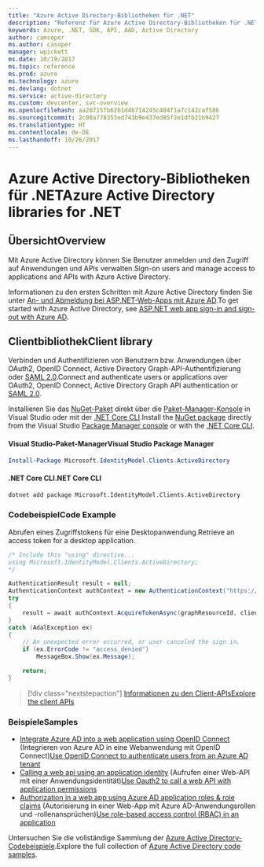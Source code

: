 ```yaml
---
title: "Azure Active Directory-Bibliotheken für .NET"
description: "Referenz für Azure Active Directory-Bibliotheken für .NET"
keywords: Azure, .NET, SDK, API, AAD, Active Directory
author: camsoper
ms.author: casoper
manager: wpickett
ms.date: 10/19/2017
ms.topic: reference
ms.prod: azure
ms.technology: azure
ms.devlang: dotnet
ms.service: active-directory
ms.custom: devcenter, svc-overview
ms.openlocfilehash: aa20715fb62b1d4b714245c404f1a7c142caf586
ms.sourcegitcommit: 2c08a778353ed743b9e437ed85f2e1dfb21b9427
ms.translationtype: HT
ms.contentlocale: de-DE
ms.lasthandoff: 10/26/2017
---
```

# <a name="azure-active-directory-libraries-for-net"></a><span data-ttu-id="92222-104">Azure Active Directory-Bibliotheken für .NET</span><span class="sxs-lookup"><span data-stu-id="92222-104">Azure Active Directory libraries for .NET</span></span>

## <a name="overview"></a><span data-ttu-id="92222-105">Übersicht</span><span class="sxs-lookup"><span data-stu-id="92222-105">Overview</span></span>

<span data-ttu-id="92222-106">Mit Azure Active Directory können Sie Benutzer anmelden und den Zugriff auf Anwendungen und APIs verwalten.</span><span class="sxs-lookup"><span data-stu-id="92222-106">Sign-on users and manage access to applications and APIs with Azure Active Directory.</span></span>

<span data-ttu-id="92222-107">Informationen zu den ersten Schritten mit Azure Active Directory finden Sie unter [An- und Abmeldung bei ASP.NET-Web-Apps mit Azure AD](/azure/active-directory/develop/active-directory-devquickstarts-webapp-dotnet).</span><span class="sxs-lookup"><span data-stu-id="92222-107">To get started with Azure Active Directory, see [ASP.NET web app sign-in and sign-out with Azure AD](/azure/active-directory/develop/active-directory-devquickstarts-webapp-dotnet).</span></span>

## <a name="client-library"></a><span data-ttu-id="92222-108">Clientbibliothek</span><span class="sxs-lookup"><span data-stu-id="92222-108">Client library</span></span>

<span data-ttu-id="92222-109">Verbinden und Authentifizieren von Benutzern bzw. Anwendungen über OAuth2, OpenID Connect, Active Directory Graph-API-Authentifizierung oder [SAML 2.0](https://docs.microsoft.com/azure/active-directory/develop/active-directory-saml-protocol-reference).</span><span class="sxs-lookup"><span data-stu-id="92222-109">Connect and authenticate users or applications over OAuth2, OpenID Connect, Active Directory Graph API authentication or [SAML 2.0](https://docs.microsoft.com/azure/active-directory/develop/active-directory-saml-protocol-reference).</span></span>

<span data-ttu-id="92222-110">Installieren Sie das [NuGet-Paket](https://www.nuget.org/packages/Microsoft.Azure.Management.AppService.Fluent) direkt über die [Paket-Manager-Konsole][PackageManager] in Visual Studio oder mit der [.NET Core CLI][DotNetCLI].</span><span class="sxs-lookup"><span data-stu-id="92222-110">Install the [NuGet package](https://www.nuget.org/packages/Microsoft.Azure.Management.AppService.Fluent) directly from the Visual Studio [Package Manager console][PackageManager] or with the [.NET Core CLI][DotNetCLI].</span></span>

#### <a name="visual-studio-package-manager"></a><span data-ttu-id="92222-111">Visual Studio-Paket-Manager</span><span class="sxs-lookup"><span data-stu-id="92222-111">Visual Studio Package Manager</span></span>

```powershell
Install-Package Microsoft.IdentityModel.Clients.ActiveDirectory
```

#### <a name="net-core-cli"></a><span data-ttu-id="92222-112">.NET Core CLI</span><span class="sxs-lookup"><span data-stu-id="92222-112">.NET Core CLI</span></span>

```bash
dotnet add package Microsoft.IdentityModel.Clients.ActiveDirectory
```

### <a name="code-example"></a><span data-ttu-id="92222-113">Codebeispiel</span><span class="sxs-lookup"><span data-stu-id="92222-113">Code Example</span></span>

<span data-ttu-id="92222-114">Abrufen eines Zugriffstokens für eine Desktopanwendung.</span><span class="sxs-lookup"><span data-stu-id="92222-114">Retrieve an access token for a desktop application.</span></span>

```csharp
/* Include this "using" directive...
using Microsoft.IdentityModel.Clients.ActiveDirectory;
*/

AuthenticationResult result = null;
AuthenticationContext authContext = new AuthenticationContext("https://someauthority.com");
try
{
    result = await authContext.AcquireTokenAsync(graphResourceId, clientId, redirectUri, new PlatformParameters(PromptBehavior.Auto));
}
catch (AdalException ex)
{
    // An unexpected error occurred, or user canceled the sign in.
    if (ex.ErrorCode != "access_denied")
        MessageBox.Show(ex.Message);

    return;
}
```

> [!div class="nextstepaction"]
> [<span data-ttu-id="92222-115">Informationen zu den Client-APIs</span><span class="sxs-lookup"><span data-stu-id="92222-115">Explore the client APIs</span></span>](/dotnet/api/overview/azure/activedirectory/client)

### <a name="samples"></a><span data-ttu-id="92222-116">Beispiele</span><span class="sxs-lookup"><span data-stu-id="92222-116">Samples</span></span>

* <span data-ttu-id="92222-117">[Integrate Azure AD into a web application using OpenID Connect](https://github.com/Azure-Samples/active-directory-dotnet-webapp-openidconnect) (Integrieren von Azure AD in eine Webanwendung mit OpenID Connect)</span><span class="sxs-lookup"><span data-stu-id="92222-117">[Use OpenID Connect to authenticate users from an Azure AD tenant](https://github.com/Azure-Samples/active-directory-dotnet-webapp-openidconnect)</span></span>
* <span data-ttu-id="92222-118">[Calling a web api using an application identity](https://github.com/Azure-Samples/active-directory-dotnet-webapp-webapi-oauth2-appidentity) (Aufrufen einer Web-API mit einer Anwendungsidentität)</span><span class="sxs-lookup"><span data-stu-id="92222-118">[Use Oauth2 to call a web API with application permissions](https://github.com/Azure-Samples/active-directory-dotnet-webapp-webapi-oauth2-appidentity)</span></span>
* <span data-ttu-id="92222-119">[Authorization in a web app using Azure AD application roles &amp; role claims](https://github.com/Azure-Samples/active-directory-dotnet-webapp-roleclaims) (Autorisierung in einer Web-App mit Azure AD-Anwendungsrollen und -rollenansprüchen)</span><span class="sxs-lookup"><span data-stu-id="92222-119">[Use role-based access control (RBAC) in an application](https://github.com/Azure-Samples/active-directory-dotnet-webapp-roleclaims)</span></span>

<span data-ttu-id="92222-120">Untersuchen Sie die vollständige Sammlung der [Azure Active Directory-Codebeispiele](/azure/active-directory/develop/active-directory-code-samples).</span><span class="sxs-lookup"><span data-stu-id="92222-120">Explore the full collection of [Azure Active Directory code samples](/azure/active-directory/develop/active-directory-code-samples).</span></span>

[PackageManager]: https://docs.microsoft.com/nuget/tools/package-manager-console
[DotNetCLI]: https://docs.microsoft.com/dotnet/core/tools/dotnet-add-package
